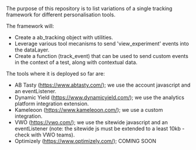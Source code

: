 The purpose of this repository is to list variations of a single tracking framework for different personalisation tools.

The framework will:
- Create a ab_tracking object with utilities.
- Leverage various tool mecanisms to send 'view_experiment' events into the dataLayer.
- Create a function (track_event) that can be used to send custom events in the context of a test, along with contextual data.

The tools where it is deployed so far are:
- AB Tasty (https://www.abtasty.com/); we use the account javascript and an eventListener.
- Dynamic Yield (https://www.dynamicyield.com/); we use the analytics platform integration extension.
- Kameleoon (https://www.kameleoon.com/); we use a custom integration.
- VWO (https://vwo.com/); we use the sitewide javascript and an eventListener (note: the sitewide js must be extended to a least 10kb - check with VWO teams).
- Optimizely (https://www.optimizely.com/); COMING SOON
